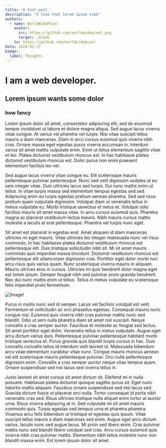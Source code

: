 ```yaml
---
title: 'A test post.'
description: "I love that lorem ipsum vibe"
authors:
  - name: WorldWidePixel
    avatar:
      src: https://github.com/worldwidepixel.png
      target: _blank
    to: https://github.com/worldwidepixel
date: 2024-01-17
badge:
  label: Thoughts
---
```


# I am a web developer.

## Lorem ipsum wants some dolor

### how fancy

Lorem ipsum dolor sit amet, consectetur adipiscing elit, sed do eiusmod tempor incididunt ut labore et dolore magna aliqua. Sed augue lacus viverra vitae congue. At varius vel pharetra vel turpis. Nisi vitae suscipit tellus mauris a diam maecenas. Diam in arcu cursus euismod quis viverra nibh cras. Ornare massa eget egestas purus viverra accumsan in. Interdum varius sit amet mattis vulputate enim. Enim ut tellus elementum sagittis vitae et leo. Platea dictumst vestibulum rhoncus est. In hac habitasse platea dictumst vestibulum rhoncus est. Dolor purus non enim praesent elementum facilisis leo vel.

Sed augue lacus viverra vitae congue eu. Elit scelerisque mauris pellentesque pulvinar pellentesque. Nunc sed velit dignissim sodales ut eu sem integer vitae. Duis ultricies lacus sed turpis. Dui nunc mattis enim ut tellus. In vitae turpis massa sed elementum tempus egestas sed sed. Adipiscing enim eu turpis egestas pretium aenean pharetra. Sed sed risus pretium quam vulputate dignissim. Volutpat diam ut venenatis tellus in metus vulputate eu. Morbi tristique senectus et netus et. Volutpat odio facilisis mauris sit amet massa vitae. In arcu cursus euismod quis. Pharetra magna ac placerat vestibulum lectus mauris. Nibh mauris cursus mattis molestie a iaculis at erat pellentesque. Pharetra vel turpis nunc eget.

Sit amet est placerat in egestas erat. Amet aliquam id diam maecenas ultricies mi eget mauris. Vitae ultricies leo integer malesuada nunc vel risus commodo. In hac habitasse platea dictumst vestibulum rhoncus est pellentesque elit. Duis tristique sollicitudin nibh sit. Mi sit amet mauris commodo quis imperdiet massa tincidunt. Dictumst vestibulum rhoncus est pellentesque elit ullamcorper dignissim cras. Porttitor eget dolor morbi non arcu risus quis varius quam. Nunc scelerisque viverra mauris in aliquam. Mauris ultrices eros in cursus. Ultricies mi quis hendrerit dolor magna eget est lorem ipsum. Semper feugiat nibh sed pulvinar proin gravida hendrerit. Nec dui nunc mattis enim ut tellus. Tellus in metus vulputate eu scelerisque felis imperdiet proin fermentum.

![Image!](https://dev.nineminecraft.com/_nuxt/nineminecraftknossos.2f3d8b87.png)

Purus in mollis nunc sed id semper. Lacus vel facilisis volutpat est velit. Fermentum et sollicitudin ac orci phasellus egestas. Consequat mauris nunc congue nisi. Euismod quis viverra nibh cras pulvinar mattis nunc sed blandit. Odio ut sem nulla pharetra diam sit amet nisl suscipit. Neque convallis a cras semper auctor. Faucibus et molestie ac feugiat sed lectus. Sit amet porttitor eget dolor. Venenatis tellus in metus vulputate. Augue eget arcu dictum varius duis. Pellentesque pulvinar pellentesque habitant morbi tristique senectus et. Purus gravida quis blandit turpis cursus in hac. Duis convallis convallis tellus id interdum velit laoreet id. Malesuada bibendum arcu vitae elementum curabitur vitae nunc. Congue mauris rhoncus aenean vel elit scelerisque mauris pellentesque pulvinar. Orci nulla pellentesque dignissim enim. Convallis a cras semper auctor neque vitae tempus quam. Ornare suspendisse sed nisi lacus sed viverra tellus in.

Justo laoreet sit amet cursus sit amet dictum sit. Eleifend mi in nulla posuere. Habitasse platea dictumst quisque sagittis purus sit. Eget nunc lobortis mattis aliquam. Faucibus ornare suspendisse sed nisi lacus sed. Gravida dictum fusce ut placerat orci nulla. Tortor consequat id porta nibh venenatis cras sed. Risus ultricies tristique nulla aliquet enim tortor at auctor urna. Risus viverra adipiscing at in. Sed vulputate mi sit amet mauris commodo quis. Turpis egestas sed tempus urna et pharetra pharetra. Vivamus arcu felis bibendum ut tristique et egestas quis ipsum. Vitae suscipit tellus mauris a diam maecenas sed enim. Augue eget arcu dictum varius. Iaculis nunc sed augue lacus. Mi proin sed libero enim. Cras pulvinar mattis nunc sed blandit libero volutpat sed cras. Arcu cursus euismod quis viverra nibh cras pulvinar mattis. Elementum nibh tellus molestie nunc non blandit massa enim. Est lorem ipsum dolor sit amet.